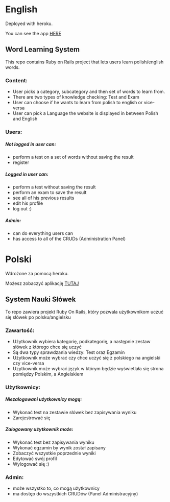 # English

Deployed with heroku.

You can see the app [HERE](https://systemnaukislowek.herokuapp.com)

## Word Learning System

This repo contains Ruby on Rails project that lets users learn polish/english words.

### Content:

* User picks a category, subcategory and then set of words to learn from.
* There are two types of knowledge checking: Test and Exam
* User can choose if he wants to learn from polish to english or vice-versa
* User can pick a Language the website is displayed in between Polish and English

### Users:

##### Not logged in user can:

* perform a test on a set of words without saving the result
* register

##### Logged in user can:

* perform a test without saving the result
* perform an exam to save the result
* see all of his previous results
* edit his profile
* log out :)

##### Admin:

* can do everything users can
* has access to all of the CRUDs (Administration Panel)

# Polski

Wdrożone za pomocą heroku.

Możesz zobaczyć aplikację [TUTAJ](https://systemnaukislowek.herokuapp.com)

## System Nauki Słówek
To repo zawiera projekt Ruby On Rails, który pozwala użytkownikom uczuć się słówek po polsku/angielsku

### Zawartość:

* Użytkownik wybiera kategorię, podkategorię, a następnie zestaw słówek z którego chce się uczyć
* Są dwa typy sprawdzania wiedzy: Test oraz Egzamin
* Użytkownik może wybrać czy chce uczyć się z polskiego na angielski czy vice-versa
* Uzytkownik może wybrać język w którym będzie wyświetlała się strona pomiędzy Polskim, a Angielskiem
              
### Użytkownicy:

##### Niezalogowani użytkownicy mogą:
* Wykonać test na zestawie słówek bez zapisywania wyniku
* Zarejestrować się

##### Zalogowany użytkownik może:
* Wykonać test bez zapisywania wyniku
* Wykonać egzamin by wynik został zapisany
* Zobaczyć wszystkie poprzednie wyniki
* Edytować swój profil
* Wylogować się :) 

### Admin:

* może wszystko to, co mogą użytkownicy
* ma dostęp do wszystkich CRUDów (Panel Administracyjny)
